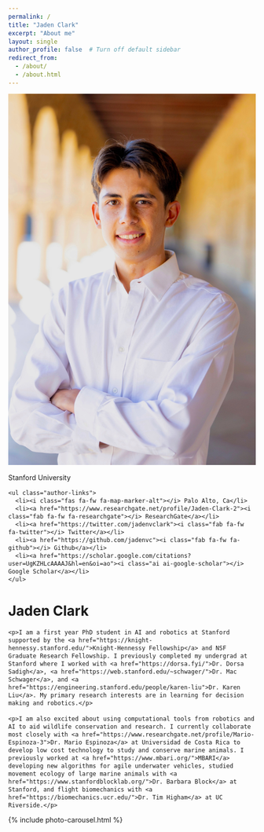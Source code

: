 ```yaml
---
permalink: /
title: "Jaden Clark"
excerpt: "About me"
layout: single
author_profile: false  # Turn off default sidebar
redirect_from: 
  - /about/
  - /about.html
---
```


<div class="about-container">
  <div class="inline-author-profile">
    <img src="/images/avatar3.jpeg" alt="Jaden Clark" class="author-avatar">
    <p class="author-bio">Stanford University</p>
    
    <ul class="author-links">
      <li><i class="fas fa-fw fa-map-marker-alt"></i> Palo Alto, Ca</li>
      <li><a href="https://www.researchgate.net/profile/Jaden-Clark-2"><i class="fab fa-fw fa-researchgate"></i> ResearchGate</a></li>
      <li><a href="https://twitter.com/jadenvclark"><i class="fab fa-fw fa-twitter"></i> Twitter</a></li>
      <li><a href="https://github.com/jadenvc"><i class="fab fa-fw fa-github"></i> Github</a></li>
      <li><a href="https://scholar.google.com/citations?user=UgKZHLcAAAAJ&hl=en&oi=ao"><i class="ai ai-google-scholar"></i> Google Scholar</a></li>
    </ul>
  </div>
  
  <div class="about-content">
    <h1>Jaden Clark</h1>
    
    <p>I am a first year PhD student in AI and robotics at Stanford supported by the <a href="https://knight-hennessy.stanford.edu/">Knight-Hennessy Fellowship</a> and NSF Graduate Research Fellowship. I previously completed my undergrad at Stanford where I worked with <a href="https://dorsa.fyi/">Dr. Dorsa Sadigh</a>, <a href="https://web.stanford.edu/~schwager/">Dr. Mac Schwager</a>, and <a href="https://engineering.stanford.edu/people/karen-liu">Dr. Karen Liu</a>. My primary research interests are in learning for decision making and robotics.</p>
    
    <p>I am also excited about using computational tools from robotics and AI to aid wildlife conservation and research. I currently collaborate most closely with <a href="https://www.researchgate.net/profile/Mario-Espinoza-3">Dr. Mario Espinoza</a> at Universidad de Costa Rica to develop low cost technology to study and conserve marine animals. I previously worked at <a href="https://www.mbari.org/">MBARI</a> developing new algorithms for agile underwater vehicles, studied movement ecology of large marine animals with <a href="https://www.stanfordblocklab.org/">Dr. Barbara Block</a> at Stanford, and flight biomechanics with <a href="https://biomechanics.ucr.edu/">Dr. Tim Higham</a> at UC Riverside.</p>
  </div>
</div>

<div style="clear: both;"></div>

{% include photo-carousel.html %}

